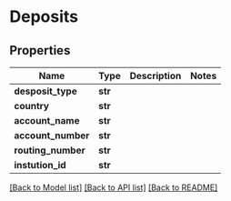 # Deposits

## Properties
Name | Type | Description | Notes
------------ | ------------- | ------------- | -------------
**desposit_type** | **str** |  | 
**country** | **str** |  | 
**account_name** | **str** |  | 
**account_number** | **str** |  | 
**routing_number** | **str** |  | 
**instution_id** | **str** |  | 

[[Back to Model list]](../README.md#documentation-for-models) [[Back to API list]](../README.md#documentation-for-api-endpoints) [[Back to README]](../README.md)


